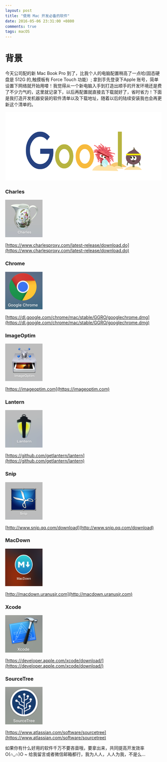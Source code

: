 ```yaml
---
layout: post
title: "使用 Mac 开发必备的软件"
date: 2016-05-06 23:31:00 +0800
comments: true
tags: macOS
---
```


# 背景

今天公司配的新 Mac Book Pro 到了，比我个人的电脑配置稍高了一点哈(固态硬盘是 512G 的,触摸板有 Force Touch 功能）; 拿到手先登录下Apple 账号，简单设置下网络就开始用喽！我觉得从一个新电脑入手到打造出顺手的开发环境还是费了不少力气的，这里就记录下，以后再配置就直接去下载就好了，省时省力！下面是我打造开发机器安装的软件清单以及下载地址，随着以后的陆续安装我也会再更新这个清单的。

<img src="/images/201605/06/2016-doodle-fruit-games-day-14-5645577527230464-hp.gif" width="665" height="220">


### Charles

<img src="/images/201605/06/Snip20160506_2.png" width="120" height="120">

[https://www.charlesproxy.com/latest-release/download.do](https://www.charlesproxy.com/latest-release/download.do)

### Chrome

<img src="/images/201605/06/Snip20160506_12.png" width="120" height="120">

[https://dl.google.com/chrome/mac/stable/GGRO/googlechrome.dmg](https://dl.google.com/chrome/mac/stable/GGRO/googlechrome.dmg)

### ImageOptim

<img src="/images/201605/06/Snip20160506_5.png" width="120" height="120">

[https://imageoptim.com](https://imageoptim.com)

### Lantern

<img src="/images/201605/06/Snip20160506_3.png" width="120" height="120">

[https://github.com/getlantern/lantern](https://github.com/getlantern/lantern)


### Snip

<img src="/images/201605/06/Snip20160506_4.png" width="120" height="120">

[http://www.snip.qq.com/download](http://www.snip.qq.com/download)

### MacDown

<img src="/images/201605/06/Snip20160506_10.png" width="120" height="120">

[http://macdown.uranusjr.com](http://macdown.uranusjr.com)

### Xcode

<img src="/images/201605/06/Snip20160506_7.png" width="120" height="120">

[https://developer.apple.com/xcode/download/](https://developer.apple.com/xcode/download/)

### SourceTree

<img src="/images/201605/06/Snip20160506_8.png" width="120" height="120">

[https://www.atlassian.com/software/sourcetree](https://www.atlassian.com/software/sourcetree)


如果你有什么好用的软件千万不要吝啬哦，要拿出来，共同提高开发效率O(∩_∩)O ~ 给我留言或者微信邮箱都行，我为人人，人人为我，不是么...